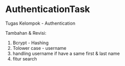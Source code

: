 # AuthenticationTask
Tugas Kelompok - Authentication

Tambahan & Revisi:
1. Bcrypt - Hashing
2. Tolower case - username
3. handling username if have a same first & last name 
4. fitur search

